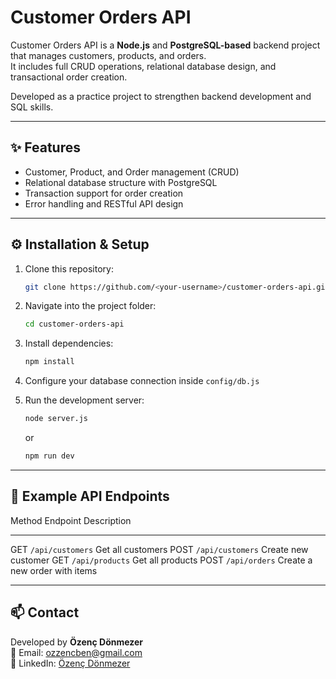 # Customer Orders API

Customer Orders API is a **Node.js** and **PostgreSQL-based** backend
project that manages customers, products, and orders.\
It includes full CRUD operations, relational database design, and
transactional order creation.

Developed as a practice project to strengthen backend development and
SQL skills.

------------------------------------------------------------------------

## ✨ Features

-   Customer, Product, and Order management (CRUD)
-   Relational database structure with PostgreSQL
-   Transaction support for order creation
-   Error handling and RESTful API design

------------------------------------------------------------------------

## ⚙️ Installation & Setup

1.  Clone this repository:

    ``` bash
    git clone https://github.com/<your-username>/customer-orders-api.git
    ```

2.  Navigate into the project folder:

    ``` bash
    cd customer-orders-api
    ```

3.  Install dependencies:

    ``` bash
    npm install
    ```

4.  Configure your database connection inside `config/db.js`

5.  Run the development server:

    ``` bash
    node server.js
    ```

    or

    ``` bash
    npm run dev
    ```

------------------------------------------------------------------------

## 🧩 Example API Endpoints

  Method   Endpoint           Description
  -------- ------------------ -------------------------------
  GET      `/api/customers`   Get all customers
  POST     `/api/customers`   Create new customer
  GET      `/api/products`    Get all products
  POST     `/api/orders`      Create a new order with items

------------------------------------------------------------------------

## 📫 Contact

Developed by **Özenç Dönmezer**\
📧 Email: <ozzencben@gmail.com>\
🔗 LinkedIn: [Özenç
Dönmezer](https://www.linkedin.com/in/%C3%B6zen%C3%A7-d%C3%B6nmezer-769125357/)

